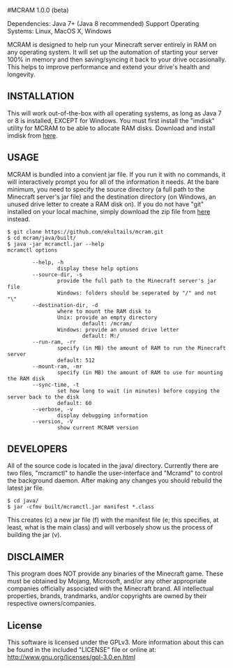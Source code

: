 #MCRAM 1.0.0 (beta)

Dependencies: Java 7+ (Java 8 recommended)
Support Operating Systems: Linux, MacOS X, Windows

MCRAM is designed to help run your Minecraft server entirely in RAM on any operating system. It will set up the automation of starting your server 100% in memory and then saving/syncing it back to your drive occasionally. This helps to improve performance and extend your drive's health and longevity.

## INSTALLATION
This will work out-of-the-box with all operating systems, as long as Java 7 or 8 is installed, EXCEPT for Windows. You must first install the "imdisk" utility for MCRAM to be able to allocate RAM disks. Download and install imdisk from [here](http://www.ltr-data.se/files/imdiskinst.exe).


## USAGE
MCRAM is bundled into a convient jar file. If you run it with no commands, it will interactively prompt you for all of the information it needs. At the bare minimum, you need to specify the source directory (a full path to the Minecraft server's jar file) and the destination directory (on Windows, an unused drive letter to create a RAM disk on). If you do not have "git" installed on your local machine, simply download the zip file from [here](https://github.com/ekultails/mcram/archive/master.zip) instead.
```
$ git clone https://github.com/ekultails/mcram.git
$ cd mcram/java/built/
$ java -jar mcramctl.jar --help
mcramctl options

        --help, -h
                display these help options
        --source-dir, -s
                provide the full path to the Minecraft server's jar file
                Windows: folders should be seperated by "/" and not "\"
        --destination-dir, -d
                where to mount the RAM disk to
                Unix: provide an empty directory
                        default: /mcram/
                Windows: provide an unused drive letter
                        default: M:/
        --run-ram, -rr
                specify (in MB) the amount of RAM to run the Minecraft server
                default: 512
        --mount-ram, -mr
                specify (in MB) the amount of RAM to use for mounting the RAM disk
        --sync-time, -t
                set how long to wait (in minutes) before copying the server back to the disk
                default: 60
        --verbose, -v
                display debugging information
        --version, -V
                show current MCRAM version

```

## DEVELOPERS
All of the source code is located in the java/ directory. Currently there are two files, "mcramctl" to handle the user-interface and "Mcramd" to control the background daemon. After making any changes you should rebuild the latest jar file.
```
$ cd java/
$ jar -cfmv built/mcramctl.jar manifest *.class
```
This creates (c) a new jar file (f) with the manifest file (e; this specifies, at least, what is the main class) and will verbosely show us the process of building the jar (v). 


## DISCLAIMER
This program does NOT provide any binaries of the Minecraft game. These must be obtained by Mojang, Microsoft, and/or any other appropriate companies officially associated with the Minecraft brand. All intellectual properties, brands, trandmarks, and/or copyrights are owned by their respective owners/companies.

## License
This software is licensed under the GPLv3. More information about this can be found in the included "LICENSE" file or online at: http://www.gnu.org/licenses/gpl-3.0.en.html
